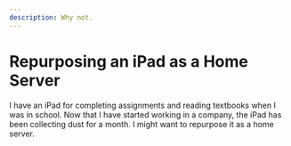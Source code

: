 ```yaml
---
description: Why not.
---
```


# Repurposing an iPad as a Home Server

I have an iPad for completing assignments and reading textbooks when I was in school. Now that I have started working in a company, the iPad has been collecting dust for a month. I might want to repurpose it as a home server.



